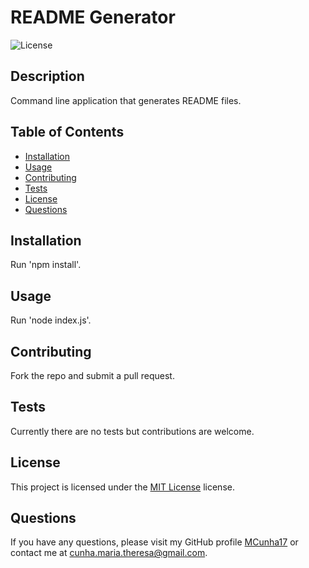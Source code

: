 # README Generator

![License](https://img.shields.io/badge/license-MIT%20License-blue.svg)

## Description
Command line application that generates README files.

## Table of Contents
* [Installation](#installation)
* [Usage](#usage)
* [Contributing](#contributing)
* [Tests](#tests)
* [License](#license)
* [Questions](#questions)

## Installation
Run 'npm install'.

## Usage
Run 'node index.js'.

## Contributing
Fork the repo and submit a pull request.

## Tests
Currently there are no tests but contributions are welcome.


## License

This project is licensed under the [MIT License](https://choosealicense.com/licenses/mit-license/) license.


## Questions
If you have any questions, please visit my GitHub profile [MCunha17](https://github.com/MCunha17) or contact me at cunha.maria.theresa@gmail.com.
